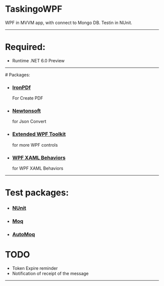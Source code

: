 # TaskingoWPF
WPF in MVVM app, with connect to Mongo DB. Testin in NUnit.
<hr>

# Required: <br />
- Runtime .NET 6.0 Preview
<hr>
# Packages: <br />

- <h3><b><a href="https://ironpdf.com/">IronPDf</a></b></h3> For Create PDF
- <h3><b><a href="https://www.newtonsoft.com/json">Newtonsoft</a></b></h3> for Json Convert
- <h3><b><a href="https://github.com/xceedsoftware/wpftoolkit">Extended WPF Toolkit</a></b></h3> for more WPF controls
- <h3><b><a href="https://github.com/Microsoft/XamlBehaviorsWpf">WPF XAML Behaviors</a></b></h3>for WPF XAML Behaviors
<hr>

# Test packages:
- <h3><b><a href="https://nunit.org/">NUnit</a></b></h3>
- <h3><b><a href="https://github.com/moq/moq4">Moq</a></b></h3>
- <h3><b><a href="https://github.com/AutoFixture/AutoFixture">AutoMoq</a></b></h3>


# TODO
- Token Expire reminder
- Notification of receipt of the message
<hr>
